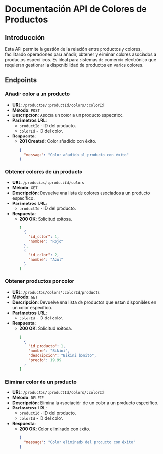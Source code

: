 # Documentación API de Colores de Productos

## Introducción

Esta API permite la gestión de la relación entre productos y colores, facilitando operaciones para añadir, obtener y eliminar colores asociados a productos específicos. Es ideal para sistemas de comercio electrónico que requieran gestionar la disponibilidad de productos en varios colores.

## Endpoints

### Añadir color a un producto

- **URL**: `/productos/:productId/colors/:colorId`
- **Método**: `POST`
- **Descripción**: Asocia un color a un producto específico.
- **Parámetros URL**:
  - `productId` - ID del producto.
  - `colorId` - ID del color.
- **Respuesta**:
  - **201 Created**: Color añadido con éxito.
    ```json
    {
      "message": "Color añadido al producto con éxito"
    }
    ```

### Obtener colores de un producto

- **URL**: `/productos/:productId/colors`
- **Método**: `GET`
- **Descripción**: Devuelve una lista de colores asociados a un producto específico.
- **Parámetros URL**:
  - `productId` - ID del producto.
- **Respuesta**:
  - **200 OK**: Solicitud exitosa.
    ```json
    [
      {
        "id_color": 1,
        "nombre": "Rojo"
      },
      {
        "id_color": 2,
        "nombre": "Azul"
      }
    ]
    ```

### Obtener productos por color

- **URL**: `/productos/colors/:colorId/products`
- **Método**: `GET`
- **Descripción**: Devuelve una lista de productos que están disponibles en un color específico.
- **Parámetros URL**:
  - `colorId` - ID del color.
- **Respuesta**:
  - **200 OK**: Solicitud exitosa.
    ```json
    [
      {
        "id_producto": 1,
        "nombre": "Bikini",
        "descripcion": "Bikini bonito",
        "precio": 19.99
      }
    ]
    ```

### Eliminar color de un producto

- **URL**: `/productos/:productId/colors/:colorId`
- **Método**: `DELETE`
- **Descripción**: Elimina la asociación de un color a un producto específico.
- **Parámetros URL**:
  - `productId` - ID del producto.
  - `colorId` - ID del color.
- **Respuesta**:
  - **200 OK**: Color eliminado con éxito.
    ```json
    {
      "message": "Color eliminado del producto con éxito"
    }
    ```
